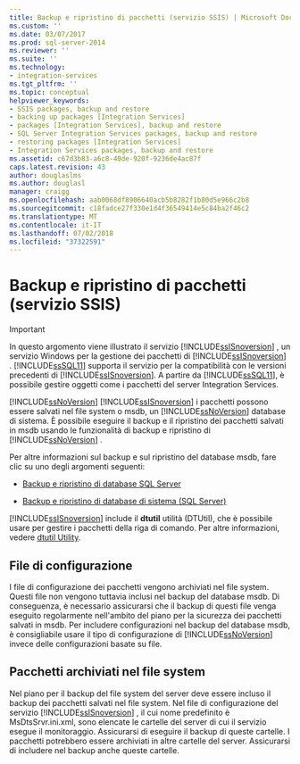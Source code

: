 ```yaml
---
title: Backup e ripristino di pacchetti (servizio SSIS) | Microsoft Docs
ms.custom: ''
ms.date: 03/07/2017
ms.prod: sql-server-2014
ms.reviewer: ''
ms.suite: ''
ms.technology:
- integration-services
ms.tgt_pltfrm: ''
ms.topic: conceptual
helpviewer_keywords:
- SSIS packages, backup and restore
- backing up packages [Integration Services]
- packages [Integration Services], backup and restore
- SQL Server Integration Services packages, backup and restore
- restoring packages [Integration Services]
- Integration Services packages, backup and restore
ms.assetid: c67d3b83-a6c8-40de-920f-9236de4ac87f
caps.latest.revision: 43
author: douglaslms
ms.author: douglasl
manager: craigg
ms.openlocfilehash: aab0068df8906640acb5b8282f1b80d5e966c2b8
ms.sourcegitcommit: c18fadce27f330e1d4f36549414e5c84ba2f46c2
ms.translationtype: MT
ms.contentlocale: it-IT
ms.lasthandoff: 07/02/2018
ms.locfileid: "37322591"
---
```

# <a name="package-backup-and-restore-ssis-service"></a>Backup e ripristino di pacchetti (servizio SSIS)
    
> [!IMPORTANT]  
>  In questo argomento viene illustrato il servizio [!INCLUDE[ssISnoversion](../includes/ssisnoversion-md.md)] , un servizio Windows per la gestione dei pacchetti di [!INCLUDE[ssISnoversion](../includes/ssisnoversion-md.md)] . [!INCLUDE[ssSQL11](../includes/sssql11-md.md)] supporta il servizio per la compatibilità con le versioni precedenti di [!INCLUDE[ssISnoversion](../includes/ssisnoversion-md.md)]. A partire da [!INCLUDE[ssSQL11](../includes/sssql11-md.md)], è possibile gestire oggetti come i pacchetti del server Integration Services.  
  
 [!INCLUDE[ssNoVersion](../includes/ssnoversion-md.md)] [!INCLUDE[ssISnoversion](../includes/ssisnoversion-md.md)] i pacchetti possono essere salvati nel file system o msdb, un [!INCLUDE[ssNoVersion](../includes/ssnoversion-md.md)] database di sistema. È possibile eseguire il backup e il ripristino dei pacchetti salvati in msdb usando le funzionalità di backup e ripristino di [!INCLUDE[ssNoVersion](../includes/ssnoversion-md.md)] .  
  
 Per altre informazioni sul backup e sul ripristino del database msdb, fare clic su uno degli argomenti seguenti:  
  
-   [Backup e ripristino di database SQL Server](../relational-databases/backup-restore/back-up-and-restore-of-sql-server-databases.md)  
  
-   [Backup e ripristino di database di sistema &#40;SQL Server&#41;](../relational-databases/backup-restore/back-up-and-restore-of-system-databases-sql-server.md)  
  
 [!INCLUDE[ssISnoversion](../includes/ssisnoversion-md.md)] include il **dtutil** utilità (DTUtil), che è possibile usare per gestire i pacchetti della riga di comando. Per altre informazioni, vedere [dtutil Utility](dtutil-utility.md).  
  
## <a name="configuration-files"></a>File di configurazione  
 I file di configurazione dei pacchetti vengono archiviati nel file system. Questi file non vengono tuttavia inclusi nel backup del database msdb. Di conseguenza, è necessario assicurarsi che il backup di questi file venga eseguito regolarmente nell'ambito del piano per la sicurezza dei pacchetti salvati in msdb. Per includere configurazioni nel backup del database msdb, è consigliabile usare il tipo di configurazione di [!INCLUDE[ssNoVersion](../includes/ssnoversion-md.md)] invece delle configurazioni basate su file.  
  
## <a name="packages-stored-in-the-file-system"></a>Pacchetti archiviati nel file system  
 Nel piano per il backup del file system del server deve essere incluso il backup dei pacchetti salvati nel file system. Nel file di configurazione del servizio [!INCLUDE[ssISnoversion](../includes/ssisnoversion-md.md)] , il cui nome predefinito è MsDtsSrvr.ini.xml, sono elencate le cartelle del server di cui il servizio esegue il monitoraggio. Assicurarsi di eseguire il backup di queste cartelle. I pacchetti potrebbero essere archiviati in altre cartelle del server. Assicurarsi di includere nel backup anche queste cartelle.  
  
  
